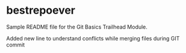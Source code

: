 # bestrepoever
Sample README file for the Git Basics Trailhead Module.

Added new line to understand conflicts while merging files during GIT commit
